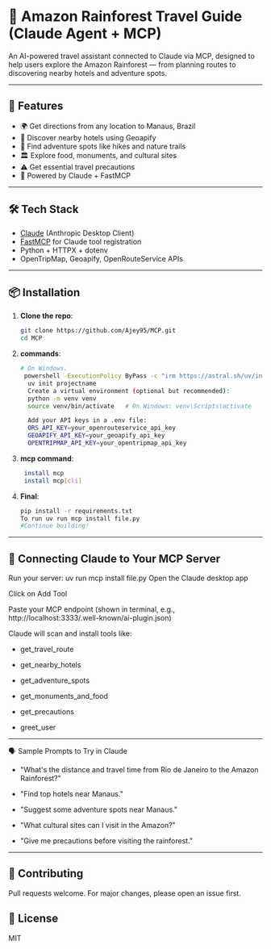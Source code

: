 # 🌿 Amazon Rainforest Travel Guide (Claude Agent + MCP)

An AI-powered travel assistant connected to Claude via MCP, designed to help users explore the Amazon Rainforest — from planning routes to discovering nearby hotels and adventure spots.

---

## 🚀 Features

- 🌍 Get directions from any location to Manaus, Brazil
- 🏨 Discover nearby hotels using Geoapify
- 🥾 Find adventure spots like hikes and nature trails
- 🏛️ Explore food, monuments, and cultural sites
- ⚠️ Get essential travel precautions
- 🤖 Powered by Claude + FastMCP

---

## 🛠️ Tech Stack

- [Claude](https://claude.ai/) (Anthropic Desktop Client)
- [FastMCP](https://github.com/codebasics/FastMCP) for Claude tool registration
- Python + HTTPX + dotenv
- OpenTripMap, Geoapify, OpenRouteService APIs

---

## 📦 Installation

1. **Clone the repo**:
   ```bash
   git clone https://github.com/Ajey95/MCP.git
   cd MCP
 2. **commands**:
     ```bash
     # On Windows.
      powershell -ExecutionPolicy ByPass -c "irm https://astral.sh/uv/install.ps1 | iex"
       uv init projectname
       Create a virtual environment (optional but recommended):
       python -m venv venv
       source venv/bin/activate   # On Windows: venv\Scripts\activate
     
       Add your API keys in a .env file:
       ORS_API_KEY=your_openrouteservice_api_key
       GEOAPIFY_API_KEY=your_geoapify_api_key
       OPENTRIPMAP_API_KEY=your_opentripmap_api_key
 3. **mcp command**:
     ```bash
      install mcp 
      install mcp[cli]
 4. **Final**:
       ```bash
       pip install -r requirements.txt
       To run uv run mcp install file.py
       #Continue building!
---
## 🧠 Connecting Claude to Your MCP Server
Run your server:
  uv run mcp install file.py
Open the Claude desktop app

Click on Add Tool

Paste your MCP endpoint (shown in terminal, e.g., http://localhost:3333/.well-known/ai-plugin.json)

Claude will scan and install tools like:

- get_travel_route

- get_nearby_hotels

- get_adventure_spots

- get_monuments_and_food

- get_precautions

- greet_user
---
🗣️ Sample Prompts to Try in Claude
  - "What's the distance and travel time from Rio de Janeiro to the Amazon Rainforest?"
  
  - "Find top hotels near Manaus."
  
  - "Suggest some adventure spots near Manaus."
  
  - "What cultural sites can I visit in the Amazon?"
  
  - "Give me precautions before visiting the rainforest."
---
## 🤝 Contributing
Pull requests welcome. For major changes, please open an issue first.

## 📄 License
MIT


